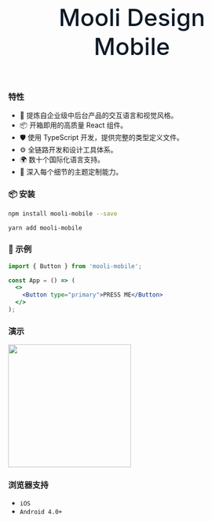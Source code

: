 <div style="margin: 60px;text-align: center;font-size: 48px; color: #0d1a26;font-weight: 500;">Mooli Design Mobile</div>

### 特性

- 🌈 提炼自企业级中后台产品的交互语言和视觉风格。
- 📦 开箱即用的高质量 React 组件。
- 🛡 使用 TypeScript 开发，提供完整的类型定义文件。
- ⚙️ 全链路开发和设计工具体系。
- 🌍 数十个国际化语言支持。
- 🎨 深入每个细节的主题定制能力。

### 📦 安装

```bash
npm install mooli-mobile --save
```

```bash
yarn add mooli-mobile
```

### 🔨 示例

```jsx
import { Button } from 'mooli-mobile';

const App = () => (
  <>
    <Button type="primary">PRESS ME</Button>
  </>
);
```

### 演示

<img width="250" src="https://zos.alipayobjects.com/rmsportal/dLMGiKuyFLBfYfm.png" />

### 浏览器支持

- `iOS`
- `Android 4.0+`
